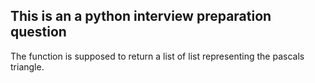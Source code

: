 This is an a python interview preparation question
---------------------------------------------------------------
The function is supposed to return a list of list representing the pascals triangle.
